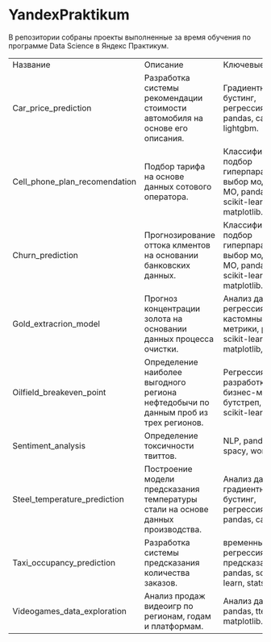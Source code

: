 # YandexPraktikum

В репозитории собраны проекты выполненные за время обучения по программе Data Science в Яндекс Практикум.

<table width=100% valign=top>
    <tr>
        <td width=25%>Название</td>
        <td>Описание</td>
        <td width=25%>Ключевые слова</td>
    </tr>
    <tr>
        <td>Car_price_prediction</td>
        <td>Разработка системы рекомендации стоимости автомобиля на основе его описания.</td>
        <td>Градиентный бустинг, регрессия, pandas, catboost, lightgbm.</td>
    </tr>
    <tr>
        <td>Cell_phone_plan_recomendation</td>
        <td>Подбор тарифа на основе данных сотового оператора.</td>
        <td>Классификация, подбор гиперпараметров, выбор модели МО, pandas, scikit-learn, matplotlib.</td>
    </tr>
    <tr>
        <td>Churn_prediction</td>
        <td>Прогнозирование оттока клментов на основании банковских данных.</td>
        <td>Классификация, подбор гиперпараметров, выбор модели МО, pandas, scikit-learn, matplotlib.</td>
    </tr>
    <tr>
        <td>Gold_extracrion_model</td>
        <td>Прогноз концентрации золота на основании данных процесса очистки.</td>
        <td>Анализ данных, регрессия, кастомные метрики, pandas, scikit-learn, matplotlib, numpy.</td>
    </tr>
    <tr>
        <td>Oilfield_breakeven_point</td>
        <td>Определение наиболее выгодного региона нефтедобычи по данным проб из трех регионов.</td>
        <td>Регрессия, разработка бизнес-модели, бутстреп, pandas, scikit-learn.</td>
    </tr>
    <tr>
        <td>Sentiment_analysis</td>
        <td>Определение токсичности твиттов.</td>
        <td>NLP, pandas, nltk, spacy, wordcloud.</td>
    </tr>
    <tr>
        <td>Steel_temperature_prediction</td>
        <td>Построение модели предсказания температуры стали на основе данных производства.</td>
        <td>Анализ данных, градиентный бустинг, регрессия, pandas, catboost.</td>
    </tr>
    <tr>
        <td>Taxi_occupancy_prediction</td>
        <td>Разработка системы предсказания количества заказов.</td>
        <td>временные ряды, регрессия, предсказания, pandas, scikit-learn, statsmodels.</td>
    </tr>
    <tr>
        <td>Videogames_data_exploration</td>
        <td>Анализ продаж видеоигр по регионам, годам и платформам.</td>
        <td>Анализ данных, pandas, ttest, matplotlib.</td>
    </tr>
</table>


